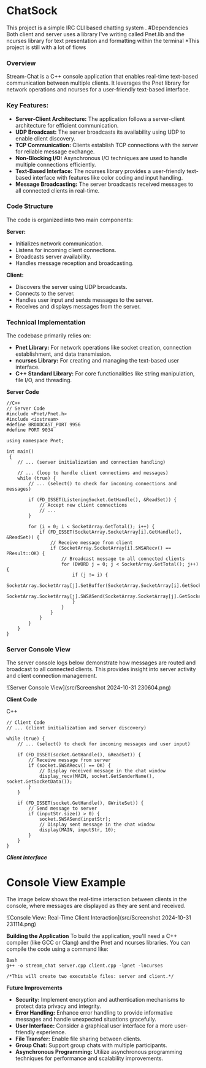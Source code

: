 # ChatSock
This project is a simple IRC CLI based chatting system .
#Dependencies
Both client and server uses a library I've writing called Pnet.lib and the ncurses library for text presentation and formatting within the terminal
*This project is still with a lot of flows 


### **Overview**

Stream-Chat is a C++ console application that enables real-time text-based communication between multiple clients. It leverages the Pnet library for network operations and ncurses for a user-friendly text-based interface.


### **Key Features:**
-   **Server-Client Architecture:** The application follows a server-client architecture for efficient communication.
-   **UDP Broadcast:** The server broadcasts its availability using UDP to enable client discovery.
-   **TCP Communication:** Clients establish TCP connections with the server for reliable message exchange.
-   **Non-Blocking I/O:** Asynchronous I/O techniques are used to handle multiple connections efficiently.
-   **Text-Based Interface:** The ncurses library provides a user-friendly text-based interface with features like color coding and input handling.
-   **Message Broadcasting:** The server broadcasts received messages to all connected clients in real-time.


### **Code Structure**
The code is organized into two main components:

**Server:**
-   Initializes network communication.
-   Listens for incoming client connections.
-   Broadcasts server availability.
-   Handles message reception and broadcasting.
  
**Client:**
-   Discovers the server using UDP broadcasts.
-   Connects to the server.
-   Handles user input and sends messages to the server.
-   Receives and displays messages from the server.


### **Technical Implementation**

The codebase primarily relies on:
-   **Pnet Library:** For network operations like socket creation, connection establishment, and data transmission.
-   **ncurses Library:** For creating and managing the text-based user interface.
-   **C++ Standard Library:** For core functionalities like string manipulation, file I/O, and threading.


**Server Code**
```
//C++
// Server Code
#include <Pnet/Pnet.h>
#include <iostream>
#define BROADCAST_PORT 9956
#define PORT 9034

using namespace Pnet;

int main()   
 {
    // ... (server initialization and connection handling)

    // ... (loop to handle client connections and messages)
    while (true) {
        // ... (select() to check for incoming connections and messages)

        if (FD_ISSET(ListeningSocket.GetHandle(), &ReadSet)) {
            // Accept new client connections
            // ...
        }

        for (i = 0; i < SocketArray.GetTotal(); i++) {
            if (FD_ISSET(SocketArray.SocketArray[i].GetHandle(), &ReadSet)) {
                // Receive message from client
                if (SocketArray.SocketArray[i].SWSARecv() == PResult::OK) {
                    // Broadcast message to all connected clients
                    for (DWORD j = 0; j < SocketArray.GetTotal(); j++) {
                        if (j != i) {
                            SocketArray.SocketArray[j].SetBuffer(SocketArray.SocketArray[i].GetSocketData());
                            SocketArray.SocketArray[j].SWSASend(SocketArray.SocketArray[j].GetSocketData());
                        }
                    }
                }
            }
        }
    }
}
```

### Server Console View
The server console logs below demonstrate how messages are routed and broadcast to all connected clients. This provides insight into server activity and client connection management.

![Server Console View](src/Screenshot 2024-10-31 230604.png)


**Client Code**

C++
```
// Client Code
// ... (client initialization and server discovery)

while (true) {
    // ... (select() to check for incoming messages and user input)

    if (FD_ISSET(socket.GetHandle(), &ReadSet)) {
        // Receive message from server
        if (socket.SWSARecv() == OK) {
            // Display received message in the chat window
            display_recv(MAIN, socket.GetSenderName(), socket.GetSocketData());
        }
    }

    if (FD_ISSET(socket.GetHandle(), &WriteSet)) {
        // Send message to server
        if (inputStr.size() > 0) {
            socket.SWSASend(inputStr);
            // Display sent message in the chat window
            display(MAIN, inputStr, 10);
        }
    }
}

```

***Client interface***
# Console View Example

The image below shows the real-time interaction between clients in the console, where messages are displayed as they are sent and received.

![Console View: Real-Time Client Interaction](src/Screenshot 2024-10-31 231114.png)




**Building the Application**
To build the application, you'll need a C++ compiler (like GCC or Clang) and the Pnet and ncurses libraries. You can compile the code using a command like:

```
Bash
g++ -o stream_chat server.cpp client.cpp -lpnet -lncurses

/*This will create two executable files: server and client.*/
```



**Future Improvements**

-   **Security:** Implement encryption and authentication mechanisms to protect data privacy and integrity.
-   **Error Handling:** Enhance error handling to provide informative messages and handle unexpected situations gracefully.
-   **User Interface:** Consider a graphical user interface for a more user-friendly experience.
-   **File Transfer:** Enable file sharing between clients.
-   **Group Chat:** Support group chats with multiple participants.
-   **Asynchronous Programming:** Utilize asynchronous programming techniques for performance and scalability improvements.
